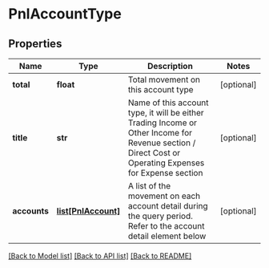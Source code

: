 # PnlAccountType

## Properties
Name | Type | Description | Notes
------------ | ------------- | ------------- | -------------
**total** | **float** | Total movement on this account type | [optional] 
**title** | **str** | Name of this account type, it will be either Trading Income or Other Income for Revenue section / Direct Cost or Operating Expenses for Expense section | [optional] 
**accounts** | [**list[PnlAccount]**](PnlAccount.md) | A list of the movement on each account detail during the query period. Refer to the account detail element below | [optional] 

[[Back to Model list]](../README.md#documentation-for-models) [[Back to API list]](../README.md#documentation-for-api-endpoints) [[Back to README]](../README.md)


